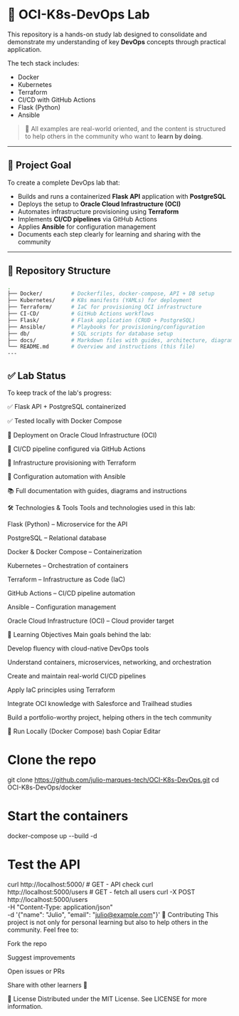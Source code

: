 # 🚀 OCI-K8s-DevOps Lab

This repository is a hands-on study lab designed to consolidate and demonstrate my understanding of key **DevOps** concepts through practical application.

The tech stack includes:

- Docker
- Kubernetes
- Terraform
- CI/CD with GitHub Actions
- Flask (Python)
- Ansible

> 📌 All examples are real-world oriented, and the content is structured to help others in the community who want to **learn by doing**.

---

## 🎯 Project Goal

To create a complete DevOps lab that:

- Builds and runs a containerized **Flask API** application with **PostgreSQL**
- Deploys the setup to **Oracle Cloud Infrastructure (OCI)**
- Automates infrastructure provisioning using **Terraform**
- Implements **CI/CD pipelines** via GitHub Actions
- Applies **Ansible** for configuration management
- Documents each step clearly for learning and sharing with the community

---

## 📁 Repository Structure

```bash
.
├── Docker/         # Dockerfiles, docker-compose, API + DB setup
├── Kubernetes/     # K8s manifests (YAMLs) for deployment
├── Terraform/      # IaC for provisioning OCI infrastructure
├── CI-CD/          # GitHub Actions workflows
├── Flask/          # Flask application (CRUD + PostgreSQL)
├── Ansible/        # Playbooks for provisioning/configuration
├── db/             # SQL scripts for database setup
├── docs/           # Markdown files with guides, architecture, diagrams
└── README.md       # Overview and instructions (this file)
---
```
## ✅ Lab Status
To keep track of the lab's progress:

✅ Flask API + PostgreSQL containerized

✅ Tested locally with Docker Compose

🔄 Deployment on Oracle Cloud Infrastructure (OCI)

🔄 CI/CD pipeline configured via GitHub Actions

🔄 Infrastructure provisioning with Terraform

🔄 Configuration automation with Ansible

📚 Full documentation with guides, diagrams and instructions

🛠️ Technologies & Tools
Tools and technologies used in this lab:

Flask (Python) – Microservice for the API

PostgreSQL – Relational database

Docker & Docker Compose – Containerization

Kubernetes – Orchestration of containers

Terraform – Infrastructure as Code (IaC)

GitHub Actions – CI/CD pipeline automation

Ansible – Configuration management

Oracle Cloud Infrastructure (OCI) – Cloud provider target

🧠 Learning Objectives
Main goals behind the lab:

Develop fluency with cloud-native DevOps tools

Understand containers, microservices, networking, and orchestration

Create and maintain real-world CI/CD pipelines

Apply IaC principles using Terraform

Integrate OCI knowledge with Salesforce and Trailhead studies

Build a portfolio-worthy project, helping others in the tech community

🧪 Run Locally (Docker Compose)
bash
Copiar
Editar
# Clone the repo
git clone https://github.com/julio-marques-tech/OCI-K8s-DevOps.git
cd OCI-K8s-DevOps/docker

# Start the containers
docker-compose up --build -d

# Test the API
curl http://localhost:5000/               # GET - API check
curl http://localhost:5000/users          # GET - fetch all users
curl -X POST http://localhost:5000/users \
  -H "Content-Type: application/json" \
  -d '{"name": "Julio", "email": "julio@example.com"}'
🤝 Contributing
This project is not only for personal learning but also to help others in the community.
Feel free to:

Fork the repo

Suggest improvements

Open issues or PRs

Share with other learners 🚀

📄 License
Distributed under the MIT License.
See LICENSE for more information.
